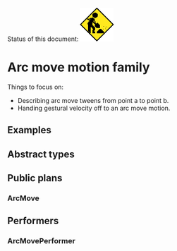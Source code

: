 Status of this document:
![](../../_assets/under-construction-flashing-barracade-animation.gif)

# Arc move motion family

Things to focus on:

- Describing arc move tweens from point a to point b.
- Handing gestural velocity off to an arc move motion.

## Examples

## Abstract types

## Public plans

### ArcMove

## Performers

### ArcMovePerformer
